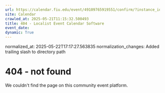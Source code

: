 ```yaml
---
url: https://calendar.fiu.edu/event/49109765919551/confirm/?instance_id=49109765948242&return=https%3A%2F%2Fcalendar.fiu.edu%2Fthefrost
site: Calendar
crawled_at: 2025-05-21T11:15:32.500493
title: 404 - Localist Event Calendar Software
event_date: 
dynamic: True
---
```

normalized_at: 2025-05-22T17:17:27.563835
normalization_changes: Added trailing slash to directory path

# 404 - not found
We couldn't find the page on this community event platform.
